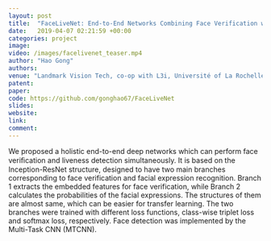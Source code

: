 ```yaml
---
layout: post
title:  "FaceLiveNet: End-to-End Networks Combining Face Verification with Interactive Facial Expression-Based Liveness Detection"
date:   2019-04-07 02:21:59 +00:00
categories: project
image: 
video: /images/facelivenet_teaser.mp4
author: "Hao Gong"
authors: 
venue: "Landmark Vision Tech, co-op with L3i, Université of La Rochelle"
patent: 
paper: 
code: https://github.com/gonghao67/FaceLiveNet
slides: 
website: 
link: 
comment: 
---
```

We proposed a holistic end-to-end deep networks which can perform face veriﬁcation and liveness detection simultaneously. It is based on the Inception-ResNet structure, designed to have two main branches corresponding to face verification and facial expression recognition. Branch 1 extracts the embedded features for face verification, while Branch 2 calculates the probabilities of the facial expressions. The structures of them are almost same, which can be easier for transfer learning. The two branches were trained with different loss functions, class-wise triplet loss and softmax loss, respectively. Face detection was implemented by the Multi-Task CNN (MTCNN).

